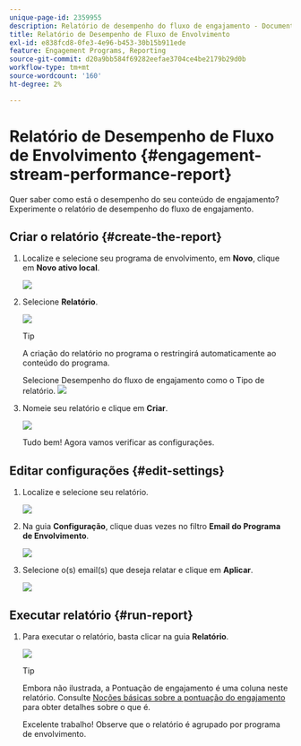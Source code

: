 ```yaml
---
unique-page-id: 2359955
description: Relatório de desempenho do fluxo de engajamento - Documentação do Marketo - Documentação do produto
title: Relatório de Desempenho de Fluxo de Envolvimento
exl-id: e838fcd8-0fe3-4e96-b453-30b15b911ede
feature: Engagement Programs, Reporting
source-git-commit: d20a9bb584f69282eefae3704ce4be2179b29d0b
workflow-type: tm+mt
source-wordcount: '160'
ht-degree: 2%

---
```


# Relatório de Desempenho de Fluxo de Envolvimento {#engagement-stream-performance-report}

Quer saber como está o desempenho do seu conteúdo de engajamento? Experimente o relatório de desempenho do fluxo de engajamento.

## Criar o relatório {#create-the-report}

1. Localize e selecione seu programa de envolvimento, em **Novo**, clique em **Novo ativo local**.

   ![](assets/localassetnutring.jpg)

1. Selecione **Relatório**.

   ![](assets/image2014-9-15-18-3a23-3a59.png)

   >[!TIP]
   >
   >A criação do relatório no programa o restringirá automaticamente ao conteúdo do programa.

   Selecione Desempenho do fluxo de engajamento como o Tipo de relatório.
   ![](assets/engagementreportchoose.png)

1. Nomeie seu relatório e clique em **Criar**.

   ![](assets/image2014-9-15-18-3a24-3a23.png)

   Tudo bem! Agora vamos verificar as configurações.

## Editar configurações {#edit-settings}

1. Localize e selecione seu relatório.

   ![](assets/engagementperformancereport.jpg)

1. Na guia **Configuração**, clique duas vezes no filtro **Email do Programa de Envolvimento**.

   ![](assets/image2014-9-15-18-3a25-3a4.png)

1. Selecione o(s) email(s) que deseja relatar e clique em **Aplicar**.

   ![](assets/engagementfilter.jpg)

## Executar relatório {#run-report}

1. Para executar o relatório, basta clicar na guia **Relatório**.

   ![](assets/image2014-9-15-18-3a25-3a15.png)

   >[!TIP]
   >
   >Embora não ilustrada, a Pontuação de engajamento é uma coluna neste relatório. Consulte [Noções básicas sobre a pontuação do engajamento](/help/marketo/product-docs/email-marketing/drip-nurturing/reports-and-notifications/understanding-the-engagement-score.md) para obter detalhes sobre o que é.

   Excelente trabalho! Observe que o relatório é agrupado por programa de envolvimento.
